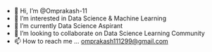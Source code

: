 - 👋 Hi, I’m @Omprakash-11
- 👀 I’m interested in Data Science & Machine Learning 
- 🌱 I’m currently Data Science Aspirant
- 💞️ I’m looking to collaborate on Data Science Learning Community 
- 📫 How to reach me ... omprakash111299@gmail.com


<!---
Omprakash-11/Omprakash-11 is a ✨ special ✨ repository because its `README.md` (this file) appears on your GitHub profile.
You can click the Preview link to take a look at your changes.
--->
